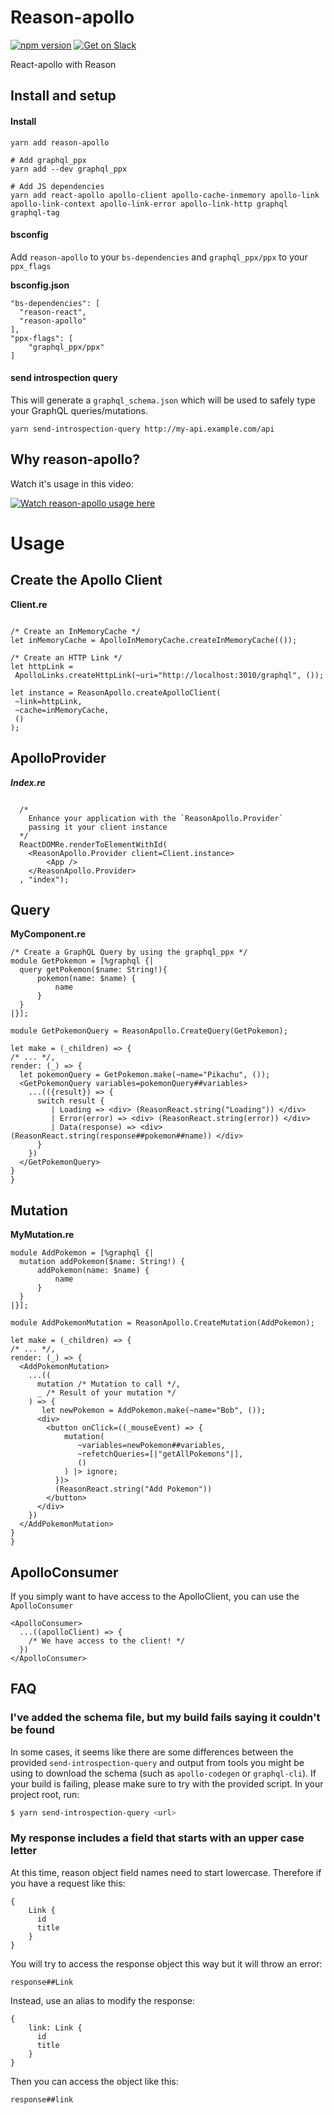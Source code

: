 # Reason-apollo

[![npm version](https://badge.fury.io/js/reason-apollo.svg)](https://badge.fury.io/js/reason-apollo)
[![Get on Slack](https://img.shields.io/badge/slack-join-orange.svg)](http://www.apollostack.com/#slack)

React-apollo with Reason

## Install and setup

#### Install
```
yarn add reason-apollo

# Add graphql_ppx
yarn add --dev graphql_ppx

# Add JS dependencies
yarn add react-apollo apollo-client apollo-cache-inmemory apollo-link apollo-link-context apollo-link-error apollo-link-http graphql graphql-tag
```

#### bsconfig
Add `reason-apollo` to your `bs-dependencies` and
`graphql_ppx/ppx` to your `ppx_flags`

**bsconfig.json**
```
"bs-dependencies": [
  "reason-react",
  "reason-apollo"
],
"ppx-flags": [
    "graphql_ppx/ppx"
]
```

#### send introspection query
This will generate a `graphql_schema.json` which will be used to safely type your GraphQL queries/mutations.
```
yarn send-introspection-query http://my-api.example.com/api
```

## Why reason-apollo?
Watch it's usage in this video:  

[![Watch reason-apollo usage here](https://i.ytimg.com/vi/yMqE37LqRLA/hqdefault.jpg?sqp=-oaymwEZCNACELwBSFXyq4qpAwsIARUAAIhCGAFwAQ==&rs=AOn4CLD9rxIyXtckkxmGAxRn_Uv2mDcXcQ)](https://www.youtube.com/watch?v=yMqE37LqRLA)

# Usage  
 
 ## Create the Apollo Client
 
 **Client.re**
 ```reason

 /* Create an InMemoryCache */
 let inMemoryCache = ApolloInMemoryCache.createInMemoryCache(());

/* Create an HTTP Link */
let httpLink =
  ApolloLinks.createHttpLink(~uri="http://localhost:3010/graphql", ());

let instance = ReasonApollo.createApolloClient(
  ~link=httpLink, 
  ~cache=inMemoryCache, 
  ()
);

 ```
  
  ## ApolloProvider

  ***Index.re***
  ```reason

    /* 
      Enhance your application with the `ReasonApollo.Provider` 
      passing it your client instance 
    */
    ReactDOMRe.renderToElementWithId(
      <ReasonApollo.Provider client=Client.instance>
          <App />
      </ReasonApollo.Provider>
    , "index");

  ```

  ## Query
  
  **MyComponent.re**
  ```reason
  /* Create a GraphQL Query by using the graphql_ppx */ 
  module GetPokemon = [%graphql {|
    query getPokemon($name: String!){
        pokemon(name: $name) {
            name
        }
    }
  |}]; 

  module GetPokemonQuery = ReasonApollo.CreateQuery(GetPokemon);

  let make = (_children) => {
  /* ... */,
  render: (_) => {
    let pokemonQuery = GetPokemon.make(~name="Pikachu", ());
    <GetPokemonQuery variables=pokemonQuery##variables>
      ...(({result}) => {
        switch result {
           | Loading => <div> (ReasonReact.string("Loading")) </div>
           | Error(error) => <div> (ReasonReact.string(error)) </div>
           | Data(response) => <div> (ReasonReact.string(response##pokemon##name)) </div>
        }
      })
    </GetPokemonQuery>
  }
  }
  ```

  ## Mutation
  
  **MyMutation.re**
  ```reason
  module AddPokemon = [%graphql {|
    mutation addPokemon($name: String!) {
        addPokemon(name: $name) {
            name
        }
    }
  |}];

  module AddPokemonMutation = ReasonApollo.CreateMutation(AddPokemon);

  let make = (_children) => {
  /* ... */,
  render: (_) => {  
    <AddPokemonMutation>
      ...((
        mutation /* Mutation to call */, 
        _ /* Result of your mutation */
      ) => {
        let newPokemon = AddPokemon.make(~name="Bob", ());
        <div>
          <button onClick=((_mouseEvent) => {
              mutation(
                 ~variables=newPokemon##variables, 
                 ~refetchQueries=[|"getAllPokemons"|], 
                 ()
              ) |> ignore;
            })> 
            (ReasonReact.string("Add Pokemon")) 
          </button>
        </div>
      })
    </AddPokemonMutation>
  }
  }
  ```

## ApolloConsumer

If you simply want to have access to the ApolloClient, you can use the `ApolloConsumer`

```reason
<ApolloConsumer>
  ...((apolloClient) => {
    /* We have access to the client! */
  })
</ApolloConsumer>
```
## FAQ

### I've added the schema file, but my build fails saying it couldn't be found

In some cases, it seems like there are some differences between the provided `send-introspection-query`
and output from tools you might be using to download the schema (such as `apollo-codegen` or `graphql-cli`).
If your build is failing, please make sure to try with the provided script. In your project root, run:

```bash
$ yarn send-introspection-query <url>
```
### My response includes a field that starts with an upper case letter

At this time, reason object field names need to start lowercase. Therefore if you have a request like this:
```
{
    Link {
      id
      title
    }
}
```

You will try to access the response object this way but it will throw an error:

```
response##Link
```

Instead, use an alias to modify the response:
```
{
    link: Link {
      id
      title
    }
}
```

Then you can access the object like this:
```
response##link
```
